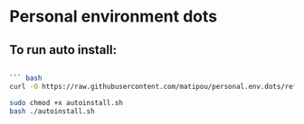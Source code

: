 # Personal environment dots

## To run auto install:
``` bash

``` bash 
curl -O https://raw.githubusercontent.com/matipou/personal.env.dots/refs/heads/main/autoinstall.sh

sudo chmod +x autoinstall.sh
bash ./autoinstall.sh
```
```
```
```
